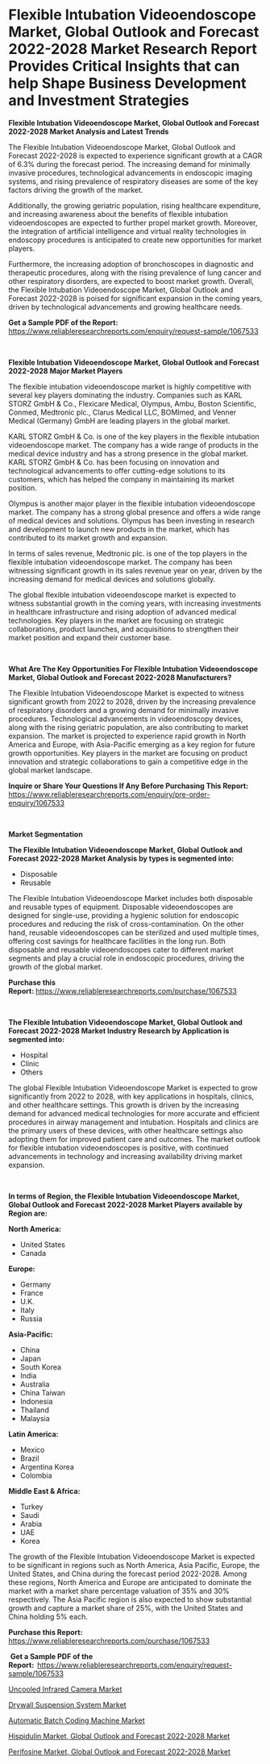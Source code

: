 <p><h1>Flexible Intubation Videoendoscope Market, Global Outlook and Forecast 2022-2028 Market Research Report Provides Critical Insights that can help Shape Business Development and Investment Strategies</h1></p><p><strong>Flexible Intubation Videoendoscope Market, Global Outlook and Forecast 2022-2028 Market Analysis and Latest Trends</strong></p>
<p><p>The Flexible Intubation Videoendoscope Market, Global Outlook and Forecast 2022-2028 is expected to experience significant growth at a CAGR of 6.3% during the forecast period. The increasing demand for minimally invasive procedures, technological advancements in endoscopic imaging systems, and rising prevalence of respiratory diseases are some of the key factors driving the growth of the market.</p><p>Additionally, the growing geriatric population, rising healthcare expenditure, and increasing awareness about the benefits of flexible intubation videoendoscopes are expected to further propel market growth. Moreover, the integration of artificial intelligence and virtual reality technologies in endoscopy procedures is anticipated to create new opportunities for market players.</p><p>Furthermore, the increasing adoption of bronchoscopes in diagnostic and therapeutic procedures, along with the rising prevalence of lung cancer and other respiratory disorders, are expected to boost market growth. Overall, the Flexible Intubation Videoendoscope Market, Global Outlook and Forecast 2022-2028 is poised for significant expansion in the coming years, driven by technological advancements and growing healthcare needs.</p></p>
<p><strong>Get a Sample PDF of the Report:&nbsp;</strong> <a href="https://www.reliableresearchreports.com/enquiry/request-sample/1067533">https://www.reliableresearchreports.com/enquiry/request-sample/1067533</a></p>
<p>&nbsp;</p>
<p><strong>Flexible Intubation Videoendoscope Market, Global Outlook and Forecast 2022-2028 Major Market Players</strong></p>
<p><p>The flexible intubation videoendoscope market is highly competitive with several key players dominating the industry. Companies such as KARL STORZ GmbH & Co., Flexicare Medical, Olympus, Ambu, Boston Scientific, Conmed, Medtronic plc., Clarus Medical LLC, BOMImed, and Venner Medical (Germany) GmbH are leading players in the global market.</p><p>KARL STORZ GmbH & Co. is one of the key players in the flexible intubation videoendoscope market. The company has a wide range of products in the medical device industry and has a strong presence in the global market. KARL STORZ GmbH & Co. has been focusing on innovation and technological advancements to offer cutting-edge solutions to its customers, which has helped the company in maintaining its market position.</p><p>Olympus is another major player in the flexible intubation videoendoscope market. The company has a strong global presence and offers a wide range of medical devices and solutions. Olympus has been investing in research and development to launch new products in the market, which has contributed to its market growth and expansion.</p><p>In terms of sales revenue, Medtronic plc. is one of the top players in the flexible intubation videoendoscope market. The company has been witnessing significant growth in its sales revenue year on year, driven by the increasing demand for medical devices and solutions globally.</p><p>The global flexible intubation videoendoscope market is expected to witness substantial growth in the coming years, with increasing investments in healthcare infrastructure and rising adoption of advanced medical technologies. Key players in the market are focusing on strategic collaborations, product launches, and acquisitions to strengthen their market position and expand their customer base.</p></p>
<p>&nbsp;</p>
<p><strong>What Are The Key Opportunities For Flexible Intubation Videoendoscope Market, Global Outlook and Forecast 2022-2028 Manufacturers?</strong></p>
<p><p>The Flexible Intubation Videoendoscope Market is expected to witness significant growth from 2022 to 2028, driven by the increasing prevalence of respiratory disorders and a growing demand for minimally invasive procedures. Technological advancements in videoendoscopy devices, along with the rising geriatric population, are also contributing to market expansion. The market is projected to experience rapid growth in North America and Europe, with Asia-Pacific emerging as a key region for future growth opportunities. Key players in the market are focusing on product innovation and strategic collaborations to gain a competitive edge in the global market landscape.</p></p>
<p><strong>Inquire or Share Your Questions If Any Before Purchasing This Report:</strong> <a href="https://www.reliableresearchreports.com/enquiry/pre-order-enquiry/1067533">https://www.reliableresearchreports.com/enquiry/pre-order-enquiry/1067533</a></p>
<p>&nbsp;</p>
<p><strong>Market Segmentation</strong></p>
<p><strong>The Flexible Intubation Videoendoscope Market, Global Outlook and Forecast 2022-2028 Market Analysis by types is segmented into:</strong></p>
<p><ul><li>Disposable</li><li>Reusable</li></ul></p>
<p><p>The Flexible Intubation Videoendoscope Market includes both disposable and reusable types of equipment. Disposable videoendoscopes are designed for single-use, providing a hygienic solution for endoscopic procedures and reducing the risk of cross-contamination. On the other hand, reusable videoendoscopes can be sterilized and used multiple times, offering cost savings for healthcare facilities in the long run. Both disposable and reusable videoendoscopes cater to different market segments and play a crucial role in endoscopic procedures, driving the growth of the global market.</p></p>
<p><strong>Purchase this Report:&nbsp;</strong><a href="https://www.reliableresearchreports.com/purchase/1067533">https://www.reliableresearchreports.com/purchase/1067533</a></p>
<p>&nbsp;</p>
<p><strong>The Flexible Intubation Videoendoscope Market, Global Outlook and Forecast 2022-2028 Market Industry Research by Application is segmented into:</strong></p>
<p><ul><li>Hospital</li><li>Clinic</li><li>Others</li></ul></p>
<p><p>The global Flexible Intubation Videoendoscope Market is expected to grow significantly from 2022 to 2028, with key applications in hospitals, clinics, and other healthcare settings. This growth is driven by the increasing demand for advanced medical technologies for more accurate and efficient procedures in airway management and intubation. Hospitals and clinics are the primary users of these devices, with other healthcare settings also adopting them for improved patient care and outcomes. The market outlook for flexible intubation videoendoscopes is positive, with continued advancements in technology and increasing availability driving market expansion.</p></p>
<p>&nbsp;</p>
<p><strong>In terms of Region, the Flexible Intubation Videoendoscope Market, Global Outlook and Forecast 2022-2028 Market Players available by Region are:</strong></p>
<p>
    <p> <strong> North America: </strong>
        <ul>
            <li>United States</li>
            <li>Canada</li>
        </ul>
        </p> 
    <p> <strong> Europe: </strong>
        <ul>
            <li>Germany</li>
            <li>France</li>
            <li>U.K.</li>
            <li>Italy</li>
            <li>Russia</li>
        </ul>
        </p> 
    <p> <strong> Asia-Pacific: </strong>
        <ul>
            <li>China</li>
            <li>Japan</li>
            <li>South Korea</li>
            <li>India</li>
            <li>Australia</li>
            <li>China Taiwan</li>
            <li>Indonesia</li>
            <li>Thailand</li>
            <li>Malaysia</li>
        </ul>
        </p> 
    <p> <strong> Latin America: </strong>
        <ul>
            <li>Mexico</li>
            <li>Brazil</li>
            <li>Argentina Korea</li>
            <li>Colombia</li>
        </ul>
        </p> 
    <p> <strong> Middle East & Africa: </strong>
        <ul>
            <li>Turkey</li>
            <li>Saudi</li>
            <li>Arabia</li>
            <li>UAE</li>
            <li>Korea</li>
        </ul>
    </p>
    </p>
<p><p>The growth of the Flexible Intubation Videoendoscope Market is expected to be significant in regions such as North America, Asia Pacific, Europe, the United States, and China during the forecast period 2022-2028. Among these regions, North America and Europe are anticipated to dominate the market with a market share percentage valuation of 35% and 30% respectively. The Asia Pacific region is also expected to show substantial growth and capture a market share of 25%, with the United States and China holding 5% each.</p></p>
<p><strong>Purchase this Report: </strong><a href="https://www.reliableresearchreports.com/purchase/1067533">https://www.reliableresearchreports.com/purchase/1067533</a></p>
<p>&nbsp;<strong>Get a Sample PDF of the Report:&nbsp;&nbsp;</strong><a href="https://www.reliableresearchreports.com/enquiry/request-sample/1067533">https://www.reliableresearchreports.com/enquiry/request-sample/1067533</a></p>
<p><strong></strong></p>
<p><p><a href="https://medium.com/@laurabruen2023/analyzing-uncooled-infrared-camera-market-global-industry-perspective-and-forecast-2024-to-2031-5c71150a13ca">Uncooled Infrared Camera Market</a></p><p><a href="https://medium.com/p/cfcd221ae959/edit">Drywall Suspension System Market</a></p><p><a href="https://medium.com/p/22dabf94a642/edit">Automatic Batch Coding Machine Market</a></p><p><a href="https://github.com/nathandecarvalho/Market-Research-Report-List-1/blob/main/hispidulin-market-global-outlook-and-forecast-2022-2028-market.md">Hispidulin Market, Global Outlook and Forecast 2022-2028 Market</a></p><p><a href="https://github.com/kosella/Market-Research-Report-List-1/blob/main/perifosine-market-global-outlook-and-forecast-2022-2028-market.md">Perifosine Market, Global Outlook and Forecast 2022-2028 Market</a></p></p>